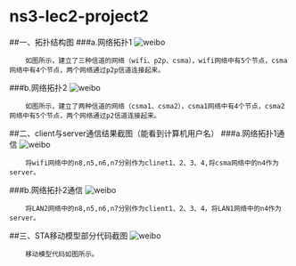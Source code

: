 # ns3-lec2-project2
##一、拓扑结构图
###a.网络拓扑1
![weibo](http://ww1.sinaimg.cn/mw690/e75b2095gw1f58ndlfwmwj20f9076wfs.jpg)

        如图所示，建立了三种信道的网络（wifi、p2p、csma），wifi网络中有5个节点，csma网络中有4个节点，两个网络通过p2p信道连接起来。
###b.网络拓扑2
![weibo](http://ww2.sinaimg.cn/mw690/e75b2095gw1f58ned179fj20gj06u0u1.jpg)

        如图所示，建立了两种信道的网络（csma1、csma2），csma1网络中有4个节点，csma2网络中有5个节点，两个网络通过p2信道连接起来。
##二、client与server通信结果截图（能看到计算机用户名）
###a.网络拓扑1通信
![weibo](http://ww2.sinaimg.cn/mw690/e75b2095gw1f58necfr7kj20kh0aeah9.jpg)

        将wifi网络中的n8,n5,n6,n7分别作为clinet1、2、3、4,将csma网络中的n4作为server。
###b.网络拓扑2通信
![weibo](http://ww3.sinaimg.cn/mw690/e75b2095gw1f58nedysndj20kk0c1tgs.jpg)


        将LAN2网络中的n8,n5,n6,n7分别作为client1、2、3、4，将LAN1网络中的n4作为server。
##三、STA移动模型部分代码截图
![weibo](http://ww3.sinaimg.cn/mw690/e75b2095gw1f58neeh6gaj20gm044wgf.jpg)

        移动模型代码如图所示。

